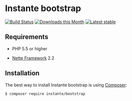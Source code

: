 Instante bootstrap
======

[![Build Status](https://travis-ci.org/instante/bootstrap.svg?branch=master)](https://travis-ci.org/instante/bootstrap)
[![Downloads this Month](https://img.shields.io/packagist/dm/instante/bootstrap.svg)](https://packagist.org/packages/instante/bootstrap)
[![Latest stable](https://img.shields.io/packagist/v/instante/bootstrap.svg)](https://packagist.org/packages/instante/bootstrap)

Requirements
------------

- PHP 5.5 or higher

- [Nette Framework](https://github.com/nette/nette) 2.2



Installation
------------

The best way to install Instante bootstrap is using  [Composer](http://getcomposer.org/):

```
$ composer require instante/bootstrap
```
